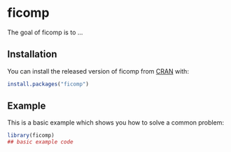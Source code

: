 # ficomp

<!-- badges: start -->
<!-- badges: end -->

The goal of ficomp is to ...

## Installation

You can install the released version of ficomp from [CRAN](https://CRAN.R-project.org) with:

``` r
install.packages("ficomp")
```

## Example

This is a basic example which shows you how to solve a common problem:

``` r
library(ficomp)
## basic example code
```

